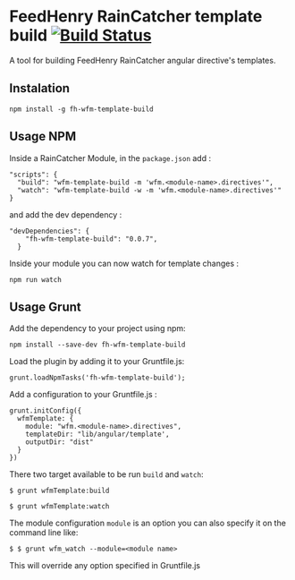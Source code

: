 # FeedHenry RainCatcher template build [![Build Status](https://travis-ci.org/feedhenry-raincatcher/raincatcher-template-build.png)](https://travis-ci.org/feedhenry-raincatcher/raincatcher-template-build)

A tool for building FeedHenry RainCatcher angular directive's templates.

## Instalation

    npm install -g fh-wfm-template-build

## Usage NPM

Inside a RainCatcher Module, in the `package.json` add  :

```
"scripts": {
  "build": "wfm-template-build -m 'wfm.<module-name>.directives'",
  "watch": "wfm-template-build -w -m 'wfm.<module-name>.directives'"
}

```
and add the dev dependency :

```
"devDependencies": {
    "fh-wfm-template-build": "0.0.7",
  }
```

Inside your module you can now watch for template changes :

```
npm run watch  

```

## Usage Grunt
Add the dependency to your project using npm:

    npm install --save-dev fh-wfm-template-build

Load the plugin by adding it to your Gruntfile.js:

    grunt.loadNpmTasks('fh-wfm-template-build');

Add a configuration to your Gruntfile.js :

    grunt.initConfig({
      wfmTemplate: {
        module: "wfm.<module-name>.directives",
        templateDir: "lib/angular/template',
        outputDir: "dist"
      }
    })

There two target available to be run `build` and `watch`:

    $ grunt wfmTemplate:build

    $ grunt wfmTemplate:watch

The module configuration `module` is an option you can also specify it on the command line like:

    $ $ grunt wfm_watch --module=<module name>

This will override any option specified in Gruntfile.js
